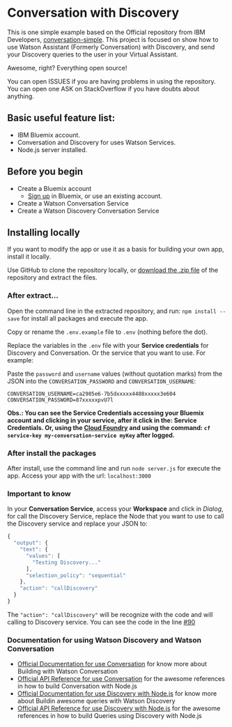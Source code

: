 # Conversation with Discovery

This is one simple example based on the Official repository from IBM Developers, [conversation-simple](https://github.com/watson-developer-cloud/conversation-simple).
This project is focused on show how to use Watson Assistant (Formerly Conversation) with Discovery, and send your Discovery queries to the user in your Virtual Assistant. 

Awesome, right? Everything open source!

You can open ISSUES if you are having problems in using the repository.
You can open one ASK on StackOverflow if you have doubts about anything.

## Basic useful feature list:

 * IBM Bluemix account.
 * Conversation and Discovery for uses Watson Services.
 * Node.js server installed.
 
 
## Before you begin

* Create a Bluemix account
    * [Sign up](https://console.ng.bluemix.net/registration/?target=/catalog/%3fcategory=watson) in Bluemix, or use an existing account. 
* Create a Watson Conversation Service
* Create a Watson Discovery Conversation Service
  

## Installing locally

If you want to modify the app or use it as a basis for building your own app, install it locally. 

Use GitHub to clone the repository locally, or [download the .zip file](https://github.com/sayurimizuguchi/conversation-with-discovery/archive/master.zip) of the repository and extract the files.


### After extract...

Open the command line in the extracted repository, and run: ```npm install --save``` for install all packages and execute the app.

Copy or rename the `.env.example` file to `.env` (nothing before the dot).

Replace the variables in the `.env` file with your **Service credentials** for Discovery and Conversation. Or the service that you want to use. For example:

Paste  the `password` and `username` values (without quotation marks) from the JSON into the `CONVERSATION_PASSWORD` and `CONVERSATION_USERNAME`:

    
    CONVERSATION_USERNAME=ca2905e6-7b5dxxxxx4408xxxxx3e604
    CONVERSATION_PASSWORD=87xxxxxpvU7l
    
**Obs.: You can see the Service Credentials accessing your Bluemix account and clicking  in your service, after it click in the: Service Credentials. Or, using the [Cloud Foundry](https://docs.cloudfoundry.org/cf-cli/install-go-cli.html) and using the command: `cf service-key my-conversation-service myKey` after logged.**

### After install the packages

After install, use the command line and run ```node server.js``` for execute the app. Access your app with the url: ```localhost:3000```



### Important to know

In your **Conversation Service**, access your **Workspace** and click in *Dialog*, for call the Discovery Service, replace the Node that you want to use to call the Discovery service and replace your JSON to: 


```javascript
{
  "output": {
    "text": {
      "values": [
        "Testing Discovery..."
      ],
      "selection_policy": "sequential"
    },
    "action": "callDiscovery"
  }
}
```
The ```"action": "callDiscovery"``` will be recognize with the code and will calling to Discovery service. You can see the code in the line [#90](https://github.com/sayurimizuguchi/conversation-with-discovery/blob/master/app.js#L90)


### Documentation for using Watson Discovery and Watson Conversation

 * [Official Documentation for use Conversation](https://console.bluemix.net/docs/services/conversation/index.html) for know more about Building with Watson Conversation
 * [Official API Reference for use Conversation](https://www.ibm.com/watson/developercloud/conversation/api/v1/?node#) for the awesome references in how to build Conversation with Node.js
* [Official Documentation for use Discovery with Node.js](https://console.bluemix.net/docs/services/discovery/index.html#about) for know more about Buildin awesome queries with Watson Discovery
 * [Official API Reference for use Discovery with Node.js](https://www.ibm.com/watson/developercloud/discovery/api/v1/?node) for the awesome references in how to build Queries using Discovery with Node.js
